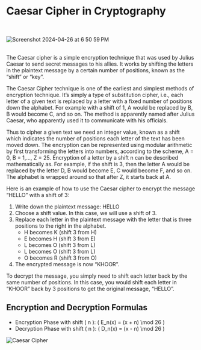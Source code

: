 
# Caesar Cipher in Cryptography

<br>

![Screenshot 2024-04-26 at 6 50 59 PM](https://github.com/sarthakkarora/Caesar-Cipher/assets/130503783/71206e72-e17d-484f-8dd6-1e99a923b1ae)

<br>
The Caesar cipher is a simple encryption technique that was used by Julius Caesar to send secret messages to his allies. It works by shifting the letters in the plaintext message by a certain number of positions, known as the “shift” or “key”.

The Caesar Cipher technique is one of the earliest and simplest methods of encryption technique. It’s simply a type of substitution cipher, i.e., each letter of a given text is replaced by a letter with a fixed number of positions down the alphabet. For example with a shift of 1, A would be replaced by B, B would become C, and so on. The method is apparently named after Julius Caesar, who apparently used it to communicate with his officials.

Thus to cipher a given text we need an integer value, known as a shift which indicates the number of positions each letter of the text has been moved down. The encryption can be represented using modular arithmetic by first transforming the letters into numbers, according to the scheme, A = 0, B = 1,…, Z = 25. Encryption of a letter by a shift n can be described mathematically as. For example, if the shift is 3, then the letter A would be replaced by the letter D, B would become E, C would become F, and so on. The alphabet is wrapped around so that after Z, it starts back at A.

Here is an example of how to use the Caesar cipher to encrypt the message “HELLO” with a shift of 3:

1. Write down the plaintext message: HELLO
2. Choose a shift value. In this case, we will use a shift of 3.
3. Replace each letter in the plaintext message with the letter that is three positions to the right in the alphabet.
   - H becomes K (shift 3 from H)
   - E becomes H (shift 3 from E)
   - L becomes O (shift 3 from L)
   - L becomes O (shift 3 from L)
   - O becomes R (shift 3 from O)
4. The encrypted message is now “KHOOR”.

To decrypt the message, you simply need to shift each letter back by the same number of positions. In this case, you would shift each letter in “KHOOR” back by 3 positions to get the original message, “HELLO”.

## Encryption and Decryption Formulas

- Encryption Phase with shift \( n \): \( E_n(x) = (x + n) \mod 26 \)
- Decryption Phase with shift \( n \): \( D_n(x) = (x - n) \mod 26 \)

![Caesar Cipher](https://github.com/sarthakkarora/Caesar-Cipher/assets/130503783/c59d4c95-96cc-4e4d-bcd2-1e20b054317a)

